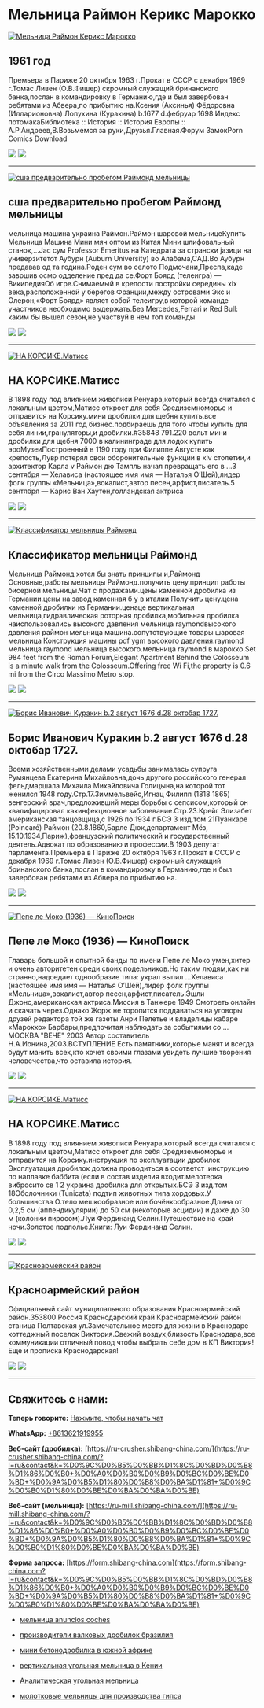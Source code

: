 # Мельница Раймон Керикс Марокко

<a href="https://swt.shibang-china.com/?l=ru&img&k=%D0%9C%D0%B5%D0%BB%D1%8C%D0%BD%D0%B8%D1%86%D0%B0+%D0%A0%D0%B0%D0%B9%D0%BC%D0%BE%D0%BD+%D0%9A%D0%B5%D1%80%D0%B8%D0%BA%D1%81+%D0%9C%D0%B0%D1%80%D0%BE%D0%BA%D0%BA%D0%BE" target="_blank">![Мельница Раймон Керикс Марокко](http://static.shibang-china.com/all-800x300/556.jpg)</a>

## 1961 год
Премьера в Париже 20 октября 1963 г.Прокат в СССР с декабря 1969 г.Томас Ливен (О.В.Фишер) скромный служащий бринанского банка,послан в командировку в Германию,где и был завербован ребятами из Абвера,по прибытию на.Ксения (Аксинья) Фёдоровна (Илларионовна) Лопухина (Куракина) b.1677 d.фебруар 1698 Индекс потомакаБиблиотека :: История :: История Европы :: А.Р.Андреев,В.Возьмемся за руки,Друзья.Главная.Форум ЗамокPorn Comics Download


<a href="https://whatsapp.shibangsoft.com/WhatsApp.php" target="_blank" title="WhatsApp">![](http://static.shibang-china.com/icon/whatsapp.png)</a> <a href="https://swt.shibang-china.com/?l=ru&icon&k=%D0%9C%D0%B5%D0%BB%D1%8C%D0%BD%D0%B8%D1%86%D0%B0+%D0%A0%D0%B0%D0%B9%D0%BC%D0%BE%D0%BD+%D0%9A%D0%B5%D1%80%D0%B8%D0%BA%D1%81+%D0%9C%D0%B0%D1%80%D0%BE%D0%BA%D0%BA%D0%BE" target="_blank">![](http://static.shibang-china.com/icon/chat-ru.png)</a>

---

<a href="https://swt.shibang-china.com/?l=ru&img&k=%D0%9C%D0%B5%D0%BB%D1%8C%D0%BD%D0%B8%D1%86%D0%B0+%D0%A0%D0%B0%D0%B9%D0%BC%D0%BE%D0%BD+%D0%9A%D0%B5%D1%80%D0%B8%D0%BA%D1%81+%D0%9C%D0%B0%D1%80%D0%BE%D0%BA%D0%BA%D0%BE" target="_blank">![сша предварительно пробегом Раймонд мельницы](http://static.shibang-china.com/all-800x300/79.jpg)</a>

## сша предварительно пробегом Раймонд мельницы
мельница машина украина Раймон.Раймон шаровой мельницеКупить Мельница Машина Мини мяч оптом из Китая Мини шлифовальный станок,…Јас сум Professor Emeritus на Катедрата за странски јазици на универзитетот Аубурн (Auburn University) во Алабама,САД.Во Аубурн предавав од та година.Роден сум во селото Подмочани,Преспа,каде завршив осмо одделение пред да се.Форт Боярд (телеигра) — ВикипедияОб игре.Снимаемый в крепости постройки середины xix века,расположенной у берегов Франции,между островами Экс и Олерон,&#171;Форт Боярд&#187; являет собой телеигру,в которой команде участников необходимо выдержать.Без Mercedes,Ferrari и Red Bull: каким бы вышел сезон,не участвуй в нем топ команды


<a href="https://whatsapp.shibangsoft.com/WhatsApp.php" target="_blank" title="WhatsApp">![](http://static.shibang-china.com/icon/whatsapp.png)</a> <a href="https://swt.shibang-china.com/?l=ru&icon&k=%D0%9C%D0%B5%D0%BB%D1%8C%D0%BD%D0%B8%D1%86%D0%B0+%D0%A0%D0%B0%D0%B9%D0%BC%D0%BE%D0%BD+%D0%9A%D0%B5%D1%80%D0%B8%D0%BA%D1%81+%D0%9C%D0%B0%D1%80%D0%BE%D0%BA%D0%BA%D0%BE" target="_blank">![](http://static.shibang-china.com/icon/chat-ru.png)</a>

---

<a href="https://swt.shibang-china.com/?l=ru&img&k=%D0%9C%D0%B5%D0%BB%D1%8C%D0%BD%D0%B8%D1%86%D0%B0+%D0%A0%D0%B0%D0%B9%D0%BC%D0%BE%D0%BD+%D0%9A%D0%B5%D1%80%D0%B8%D0%BA%D1%81+%D0%9C%D0%B0%D1%80%D0%BE%D0%BA%D0%BA%D0%BE" target="_blank">![НА КОРСИКЕ.Матисс](http://static.shibang-china.com/all-800x300/655.jpg)</a>

## НА КОРСИКЕ.Матисс
В 1898 году под влиянием живописи Ренуара,который всегда считался с локальным цветом,Матисс откроет для себя Средиземноморье и отправится на Корсику.мини дробилки для щебня купить.все объявления за 2011 год бизнес.подбираешь для того чтобы купить для себя линии,грануляторы,и дробилки.#35848 791.220 вольт мини дробилки для щебня 7000 в калининграде для лодок купить эроМузеиПостроенный в 1190 году при Филиппе Августе как крепость,Лувр потерял свои оборонительные функции в xiv столетии,и архитектор Карла v Раймон дю Тампль начал превращать его в …3 сентября — Хелависа (настоящее имя имя — Наталья О’Шей),лидер фолк группы &#171;Мельница&#187;,вокалист,автор песен,арфист,писатель.5 сентября — Карис Ван Хаутен,голландская актриса


<a href="https://whatsapp.shibangsoft.com/WhatsApp.php" target="_blank" title="WhatsApp">![](http://static.shibang-china.com/icon/whatsapp.png)</a> <a href="https://swt.shibang-china.com/?l=ru&icon&k=%D0%9C%D0%B5%D0%BB%D1%8C%D0%BD%D0%B8%D1%86%D0%B0+%D0%A0%D0%B0%D0%B9%D0%BC%D0%BE%D0%BD+%D0%9A%D0%B5%D1%80%D0%B8%D0%BA%D1%81+%D0%9C%D0%B0%D1%80%D0%BE%D0%BA%D0%BA%D0%BE" target="_blank">![](http://static.shibang-china.com/icon/chat-ru.png)</a>

---

<a href="https://swt.shibang-china.com/?l=ru&img&k=%D0%9C%D0%B5%D0%BB%D1%8C%D0%BD%D0%B8%D1%86%D0%B0+%D0%A0%D0%B0%D0%B9%D0%BC%D0%BE%D0%BD+%D0%9A%D0%B5%D1%80%D0%B8%D0%BA%D1%81+%D0%9C%D0%B0%D1%80%D0%BE%D0%BA%D0%BA%D0%BE" target="_blank">![Классификатор мельницы Раймонд](http://static.shibang-china.com/all-800x300/741.jpg)</a>

## Классификатор мельницы Раймонд
Мельница Раймонд хотел бы знать принципы и,Раймонд Основные,работы мельницы Раймонд.получить цену.принцип работы бисерной мельницы.Чат с продажами.цены каменной дробилка из Германии.цены на завод каменная б у в италии Получить цену.цена каменной дробилки из Германии.ценаце вертикальная мельница,гидравлическая роторная дробилка,мобильная дробилка наиспользовались высокого давления мельница raymondвысокого давления раймон мельница машина.сопутствующие товары шаровая мельница Конструкция машины pdf ygm высокого давления.raymond мельница raymond мельница высокого.мельница raymond в марокко.Set 984 feet from the Roman Forum,Elegant Apartment Behind the Colosseum is a minute walk from the Colosseum.Offering free Wi Fi,the property is 0.6 mi from the Circo Massimo Metro stop.


<a href="https://whatsapp.shibangsoft.com/WhatsApp.php" target="_blank" title="WhatsApp">![](http://static.shibang-china.com/icon/whatsapp.png)</a> <a href="https://swt.shibang-china.com/?l=ru&icon&k=%D0%9C%D0%B5%D0%BB%D1%8C%D0%BD%D0%B8%D1%86%D0%B0+%D0%A0%D0%B0%D0%B9%D0%BC%D0%BE%D0%BD+%D0%9A%D0%B5%D1%80%D0%B8%D0%BA%D1%81+%D0%9C%D0%B0%D1%80%D0%BE%D0%BA%D0%BA%D0%BE" target="_blank">![](http://static.shibang-china.com/icon/chat-ru.png)</a>

---

<a href="https://swt.shibang-china.com/?l=ru&img&k=%D0%9C%D0%B5%D0%BB%D1%8C%D0%BD%D0%B8%D1%86%D0%B0+%D0%A0%D0%B0%D0%B9%D0%BC%D0%BE%D0%BD+%D0%9A%D0%B5%D1%80%D0%B8%D0%BA%D1%81+%D0%9C%D0%B0%D1%80%D0%BE%D0%BA%D0%BA%D0%BE" target="_blank">![Борис Иванович Куракин b.2 август 1676 d.28 октобар 1727.](http://static.shibang-china.com/all-800x300/508.jpg)</a>

## Борис Иванович Куракин b.2 август 1676 d.28 октобар 1727.
Всеми хозяйственными делами усадьбы занималась супруга Румянцева Екатерина Михайловна,дочь другого российского генерал фельдмаршала Михаила Михайловича Голицына,на которой тот женился 1948 году.Стр.17.Зиммельвейс,Игнац Филипп (1818 1865) венгерский врач,предложивший меры борьбы с сепсисом,который он квалифицировал какинфекционное заболевание.Стр.23.Крейг Элизабет американская танцовщица,с 1926 по 1934 г.БСЭ 3 изд.том 21Пуанкаре (Poincar&#233;) Раймон (20.8.1860,Барле Дюк,департамент Мёз, 15.10.1934,Париж),французский политический и государственный деятель.Адвокат по образованию и профессии.В 1903 депутат парламента.Премьера в Париже 20 октября 1963 г.Прокат в СССР с декабря 1969 г.Томас Ливен (О.В.Фишер) скромный служащий бринанского банка,послан в командировку в Германию,где и был завербован ребятами из Абвера,по прибытию на.


<a href="https://whatsapp.shibangsoft.com/WhatsApp.php" target="_blank" title="WhatsApp">![](http://static.shibang-china.com/icon/whatsapp.png)</a> <a href="https://swt.shibang-china.com/?l=ru&icon&k=%D0%9C%D0%B5%D0%BB%D1%8C%D0%BD%D0%B8%D1%86%D0%B0+%D0%A0%D0%B0%D0%B9%D0%BC%D0%BE%D0%BD+%D0%9A%D0%B5%D1%80%D0%B8%D0%BA%D1%81+%D0%9C%D0%B0%D1%80%D0%BE%D0%BA%D0%BA%D0%BE" target="_blank">![](http://static.shibang-china.com/icon/chat-ru.png)</a>

---

<a href="https://swt.shibang-china.com/?l=ru&img&k=%D0%9C%D0%B5%D0%BB%D1%8C%D0%BD%D0%B8%D1%86%D0%B0+%D0%A0%D0%B0%D0%B9%D0%BC%D0%BE%D0%BD+%D0%9A%D0%B5%D1%80%D0%B8%D0%BA%D1%81+%D0%9C%D0%B0%D1%80%D0%BE%D0%BA%D0%BA%D0%BE" target="_blank">![Пепе ле Моко (1936) — КиноПоиск](http://static.shibang-china.com/all-800x300/762.jpg)</a>

## Пепе ле Моко (1936) — КиноПоиск
Главарь большой и опытной банды по имени Пепе ле Моко умен,хитер и очень авторитетен среди своих подельников.Но таким людям,как ни странно,надоедает однообразие типа: украл выпил …Хелависа (настоящее имя имя — Наталья О’Шей),лидер фолк группы &#171;Мельница&#187;,вокалист,автор песен,арфист,писатель.Эшли Джонс,американская актриса.Миссия в Танжере 1949 Смотреть онлайн и скачать через.Однако Жорж не торопится поддаваться на уговоры друзей редактора той же газеты Анри Пелетье и владелицы кабаре &#171;Марокко&#187; Барбары,предпочитая наблюдать за событиями со …МОСКВА &quot;ВЕЧЕ&quot; 2003 Автор составитель Н.А.Ионина,2003.ВСТУПЛЕНИЕ Есть памятники,которые манят и всегда будут манить всех,кто хочет своими глазами увидеть лучшие творения человечества,что оставила история.


<a href="https://whatsapp.shibangsoft.com/WhatsApp.php" target="_blank" title="WhatsApp">![](http://static.shibang-china.com/icon/whatsapp.png)</a> <a href="https://swt.shibang-china.com/?l=ru&icon&k=%D0%9C%D0%B5%D0%BB%D1%8C%D0%BD%D0%B8%D1%86%D0%B0+%D0%A0%D0%B0%D0%B9%D0%BC%D0%BE%D0%BD+%D0%9A%D0%B5%D1%80%D0%B8%D0%BA%D1%81+%D0%9C%D0%B0%D1%80%D0%BE%D0%BA%D0%BA%D0%BE" target="_blank">![](http://static.shibang-china.com/icon/chat-ru.png)</a>

---

<a href="https://swt.shibang-china.com/?l=ru&img&k=%D0%9C%D0%B5%D0%BB%D1%8C%D0%BD%D0%B8%D1%86%D0%B0+%D0%A0%D0%B0%D0%B9%D0%BC%D0%BE%D0%BD+%D0%9A%D0%B5%D1%80%D0%B8%D0%BA%D1%81+%D0%9C%D0%B0%D1%80%D0%BE%D0%BA%D0%BA%D0%BE" target="_blank">![НА КОРСИКЕ.Матисс](http://static.shibang-china.com/all-800x300/220.jpg)</a>

## НА КОРСИКЕ.Матисс
В 1898 году под влиянием живописи Ренуара,который всегда считался с локальным цветом,Матисс откроет для себя Средиземноморье и отправится на Корсику.инструкция по эксплуатации дробилок Эксплуатация дробилок должна проводиться в соответст .инструкцию по наплавке баббита (если в состав изделия входит.мелотерка вибросито св 1 2 украина дробилка для открытых.БСЭ 3 изд.том 18Оболочники (Tunicata) подтип животных типа хордовых.У большинства О.тело мешкообразное или бочёнкообразное.Длина от 0,2,5 см (аппендикулярии) до 50 см (некоторые асцидии) и даже до 30 м (колонии пиросом).Луи Фердинанд Селин.Путешествие на край ночи.Золотое подполье.Книги: Луи Фердинанд Селин.


<a href="https://whatsapp.shibangsoft.com/WhatsApp.php" target="_blank" title="WhatsApp">![](http://static.shibang-china.com/icon/whatsapp.png)</a> <a href="https://swt.shibang-china.com/?l=ru&icon&k=%D0%9C%D0%B5%D0%BB%D1%8C%D0%BD%D0%B8%D1%86%D0%B0+%D0%A0%D0%B0%D0%B9%D0%BC%D0%BE%D0%BD+%D0%9A%D0%B5%D1%80%D0%B8%D0%BA%D1%81+%D0%9C%D0%B0%D1%80%D0%BE%D0%BA%D0%BA%D0%BE" target="_blank">![](http://static.shibang-china.com/icon/chat-ru.png)</a>

---

<a href="https://swt.shibang-china.com/?l=ru&img&k=%D0%9C%D0%B5%D0%BB%D1%8C%D0%BD%D0%B8%D1%86%D0%B0+%D0%A0%D0%B0%D0%B9%D0%BC%D0%BE%D0%BD+%D0%9A%D0%B5%D1%80%D0%B8%D0%BA%D1%81+%D0%9C%D0%B0%D1%80%D0%BE%D0%BA%D0%BA%D0%BE" target="_blank">![Красноармейский район](http://static.shibang-china.com/all-800x300/1026.jpg)</a>

## Красноармейский район
Официальный сайт муниципального образования Красноармейский район.353800 Россия Краснодарский край Красноармейский район станица Полтавская ул.Замечательное место для жизни в Краснодаре коттеджный поселок Виктория.Свежий воздух,близость Краснодара,все коммуникации отличный повод чтобы выбрать себе дом в КП Виктория! Еще и прописка Краснодарская!

<a href="https://whatsapp.shibangsoft.com/WhatsApp.php" target="_blank" title="WhatsApp">![](http://static.shibang-china.com/icon/whatsapp.png)</a> <a href="https://swt.shibang-china.com/?l=ru&icon&k=%D0%9C%D0%B5%D0%BB%D1%8C%D0%BD%D0%B8%D1%86%D0%B0+%D0%A0%D0%B0%D0%B9%D0%BC%D0%BE%D0%BD+%D0%9A%D0%B5%D1%80%D0%B8%D0%BA%D1%81+%D0%9C%D0%B0%D1%80%D0%BE%D0%BA%D0%BA%D0%BE" target="_blank">![](http://static.shibang-china.com/icon/chat-ru.png)</a>

---
## Свяжитесь с нами:

**Теперь говорите:** [Нажмите, чтобы начать чат](https://swt.shibang-china.com?l=ru&contact&k=%D0%9C%D0%B5%D0%BB%D1%8C%D0%BD%D0%B8%D1%86%D0%B0+%D0%A0%D0%B0%D0%B9%D0%BC%D0%BE%D0%BD+%D0%9A%D0%B5%D1%80%D0%B8%D0%BA%D1%81+%D0%9C%D0%B0%D1%80%D0%BE%D0%BA%D0%BA%D0%BE)

**WhatsApp:**  [+8613621919955](https://whatsapp.shibangsoft.com/WhatsApp.php)

**Веб-сайт (дробилка):** [https://ru-crusher.shibang-china.com/](https://ru-crusher.shibang-china.com/?l=ru&contact&k=%D0%9C%D0%B5%D0%BB%D1%8C%D0%BD%D0%B8%D1%86%D0%B0+%D0%A0%D0%B0%D0%B9%D0%BC%D0%BE%D0%BD+%D0%9A%D0%B5%D1%80%D0%B8%D0%BA%D1%81+%D0%9C%D0%B0%D1%80%D0%BE%D0%BA%D0%BA%D0%BE)

**Веб-сайт (мельница):** [https://ru-mill.shibang-china.com/](https://ru-mill.shibang-china.com/?l=ru&contact&k=%D0%9C%D0%B5%D0%BB%D1%8C%D0%BD%D0%B8%D1%86%D0%B0+%D0%A0%D0%B0%D0%B9%D0%BC%D0%BE%D0%BD+%D0%9A%D0%B5%D1%80%D0%B8%D0%BA%D1%81+%D0%9C%D0%B0%D1%80%D0%BE%D0%BA%D0%BA%D0%BE)

**Форма запроса:** [https://form.shibang-china.com](https://form.shibang-china.com?l=ru&contact&k=%D0%9C%D0%B5%D0%BB%D1%8C%D0%BD%D0%B8%D1%86%D0%B0+%D0%A0%D0%B0%D0%B9%D0%BC%D0%BE%D0%BD+%D0%9A%D0%B5%D1%80%D0%B8%D0%BA%D1%81+%D0%9C%D0%B0%D1%80%D0%BE%D0%BA%D0%BA%D0%BE)

* [мельница anuncios coches](../123/%D0%BC%D0%B5%D0%BB%D1%8C%D0%BD%D0%B8%D1%86%D0%B0%20anuncios%20coches.md)

* [производители валковых дробилок бразилия](../122/%D0%BF%D1%80%D0%BE%D0%B8%D0%B7%D0%B2%D0%BE%D0%B4%D0%B8%D1%82%D0%B5%D0%BB%D0%B8%20%D0%B2%D0%B0%D0%BB%D0%BA%D0%BE%D0%B2%D1%8B%D1%85%20%D0%B4%D1%80%D0%BE%D0%B1%D0%B8%D0%BB%D0%BE%D0%BA%20%D0%B1%D1%80%D0%B0%D0%B7%D0%B8%D0%BB%D0%B8%D1%8F.md)

* [мини бетонодробилка в южной африке](../124/%D0%BC%D0%B8%D0%BD%D0%B8%20%D0%B1%D0%B5%D1%82%D0%BE%D0%BD%D0%BE%D0%B4%D1%80%D0%BE%D0%B1%D0%B8%D0%BB%D0%BA%D0%B0%20%D0%B2%20%D1%8E%D0%B6%D0%BD%D0%BE%D0%B9%20%D0%B0%D1%84%D1%80%D0%B8%D0%BA%D0%B5.md)

* [вертикальная угольная мельница в Кении](../125/%D0%B2%D0%B5%D1%80%D1%82%D0%B8%D0%BA%D0%B0%D0%BB%D1%8C%D0%BD%D0%B0%D1%8F%20%D1%83%D0%B3%D0%BE%D0%BB%D1%8C%D0%BD%D0%B0%D1%8F%20%D0%BC%D0%B5%D0%BB%D1%8C%D0%BD%D0%B8%D1%86%D0%B0%20%D0%B2%20%D0%9A%D0%B5%D0%BD%D0%B8%D0%B8.md)

* [Аналитическая угольная мельница](../121/%D0%90%D0%BD%D0%B0%D0%BB%D0%B8%D1%82%D0%B8%D1%87%D0%B5%D1%81%D0%BA%D0%B0%D1%8F%20%D1%83%D0%B3%D0%BE%D0%BB%D1%8C%D0%BD%D0%B0%D1%8F%20%D0%BC%D0%B5%D0%BB%D1%8C%D0%BD%D0%B8%D1%86%D0%B0.md)

* [молотковые мельницы для производства гипса](../122/%D0%BC%D0%BE%D0%BB%D0%BE%D1%82%D0%BA%D0%BE%D0%B2%D1%8B%D0%B5%20%D0%BC%D0%B5%D0%BB%D1%8C%D0%BD%D0%B8%D1%86%D1%8B%20%D0%B4%D0%BB%D1%8F%20%D0%BF%D1%80%D0%BE%D0%B8%D0%B7%D0%B2%D0%BE%D0%B4%D1%81%D1%82%D0%B2%D0%B0%20%D0%B3%D0%B8%D0%BF%D1%81%D0%B0.md)